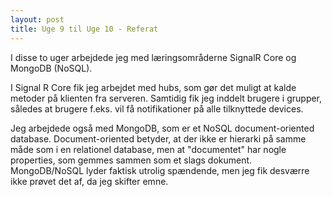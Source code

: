 ```yaml
---
layout: post
title: Uge 9 til Uge 10 - Referat
---
```

I disse to uger arbejdede jeg med læringsområderne SignalR Core og MongoDB (NoSQL).

I Signal R Core fik jeg arbejdet med hubs, som gør det muligt at kalde metoder på klienten fra serveren. Samtidig fik jeg inddelt brugere i grupper, således at brugere f.eks. vil få notifikationer på alle tilknyttede devices.

Jeg arbejdede også med MongoDB, som er et NoSQL document-oriented database. Document-oriented betyder, at der ikke er hierarki på samme måde som i en relationel database, men at "documentet" har nogle properties, som gemmes sammen som et slags dokument. MongoDB/NoSQL lyder faktisk utrolig spændende, men jeg fik desværre ikke prøvet det af, da jeg skifter emne.
